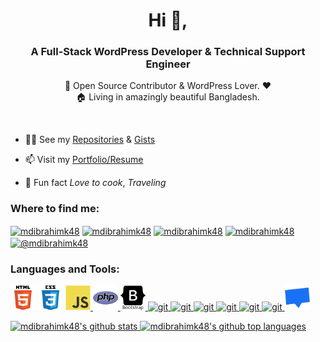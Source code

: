 <h1 align="center">Hi 👋,</h1>
<h3 align="center"> A Full-Stack WordPress Developer & Technical Support Engineer</h3>

<p align="center">🚀 Open Source Contributor & WordPress Lover. ❤️ </br>
🏠 Living in amazingly beautiful Bangladesh. </p></br>

- 👨‍💻 See my  [Repositories](https://github.com/mdibrahimk48?tab=repositories) & [Gists](https://gist.github.com/mdibrahimk48)

- 📫 Visit my [Portfolio/Resume](https://www.ibrahimkhalil.xyz/)

- 🥳 Fun fact *Love to cook*, *Traveling*

<h3 align="left">Where to find me:</h3>
<p align="left">
<a href="https://profiles.wordpress.org/mdibrahimk48/" target="blank"><img align="center" src="https://raw.githubusercontent.com/rahuldkjain/github-profile-readme-generator/master/src/images/icons/Social/wordpress.svg" alt="mdibrahimk48" height="25" width="40" /></a>
<a href="https://www.facebook.com/mdibrahimk48/" target="blank"><img align="center" src="https://raw.githubusercontent.com/rahuldkjain/github-profile-readme-generator/master/src/images/icons/Social/facebook.svg" alt="mdibrahimk48" height="25" width="40" /></a>
<a href="https://www.linkedin.com/in/mdibrahimk48/" target="blank"><img align="center" src="https://raw.githubusercontent.com/rahuldkjain/github-profile-readme-generator/master/src/images/icons/Social/linked-in-alt.svg" alt="mdibrahimk48" height="25" width="40" /></a>
<a href="https://www.twitter.com/mdibrahimk48/" target="blank"><img align="center" src="https://raw.githubusercontent.com/rahuldkjain/github-profile-readme-generator/master/src/images/icons/Social/twitter.svg" alt="mdibrahimk48" height="25" width="40" /></a>
<a href="https://www.youtube.com/@mdibrahimk48" target="blank"><img align="center" src="https://raw.githubusercontent.com/rahuldkjain/github-profile-readme-generator/master/src/images/icons/Social/youtube.svg" alt="@mdibrahimk48" height="25" width="40" /></a>
</p>

<h3 align="left">Languages and Tools:</h3>

<p align="left">
    <a href="https://www.w3.org/html/" target="_blank"><img src="https://raw.githubusercontent.com/devicons/devicon/master/icons/html5/html5-original-wordmark.svg" alt="html5" width="40" height="40"/></a>
    <a href="https://www.w3schools.com/css/" target="_blank"><img src="https://raw.githubusercontent.com/devicons/devicon/master/icons/css3/css3-original-wordmark.svg" alt="css3" width="40" height="40"/></a>
    <a href="https://developer.mozilla.org/en-US/docs/Web/JavaScript" target="_blank"> <img src="https://raw.githubusercontent.com/devicons/devicon/master/icons/javascript/javascript-original.svg" alt="javascript" width="40" height="40"/> </a>
    <a href="https://www.php.net/" target="_blank"> <img src="https://raw.githubusercontent.com/devicons/devicon/master/icons/php/php-original.svg" alt="PHP" width="40" height="40"/> </a>
    <a href="https://getbootstrap.com" target="_blank"> <img src="https://raw.githubusercontent.com/devicons/devicon/master/icons/bootstrap/bootstrap-plain-wordmark.svg" alt="bootstrap" width="40" height="40"/> </a>
    <a href="https://jquery.com/" target="_blank"> <img src="https://www.vectorlogo.zone/logos/jquery/jquery-horizontal.svg" alt="git" width="40" height="40"/> </a>
    <a href="https://www.mysql.com/" target="_blank"> <img src="https://www.vectorlogo.zone/logos/mysql/mysql-ar21.svg" alt="git" width="50" height="50"/> </a>
    <a href="https://git-scm.com/" target="_blank"> <img src="https://www.vectorlogo.zone/logos/git-scm/git-scm-icon.svg" alt="git" width="40" height="40"/> </a>
    <a href="https://visualstudio.microsoft.com/" target="_blank"> <img src="https://www.vectorlogo.zone/logos/visualstudio_code/visualstudio_code-icon.svg" alt="git" width="40" height="40"/> </a>
    <a href="https://make.wordpress.org/chat/" target="_blank"> <img src="https://www.vectorlogo.zone/logos/slack/slack-icon.svg" alt="git" width="40" height="40"/> </a>
    <a href="https://app.asana.com/" target="_blank"> <img src="https://www.vectorlogo.zone/logos/asana/asana-ar21.svg" alt="git" width="40" height="40"/> </a>
    <a href="https://app.crisp.chat/" target="_blank"> <img src="https://raw.githubusercontent.com/mdibrahimk48/mdibrahimk48/master/images/IK/Crisp-Live-Chat.svg" alt="git" width="40" height="40"/> </a>
</p>

<a href="https://github.com/mdibrahimk48">
  <img height="180em" src="https://github-readme-stats.vercel.app/api?username=mdibrahimk48&show_icons=true&theme=dracula&count_private=true&include_all_commits=true" alt="mdibrahimk48's github stats" />
  <img height="180em" src="https://github-readme-stats.vercel.app/api/top-langs/?username=mdibrahimk48&theme=dracula&layout=compact" alt="mdibrahimk48's github top languages" />
</a>